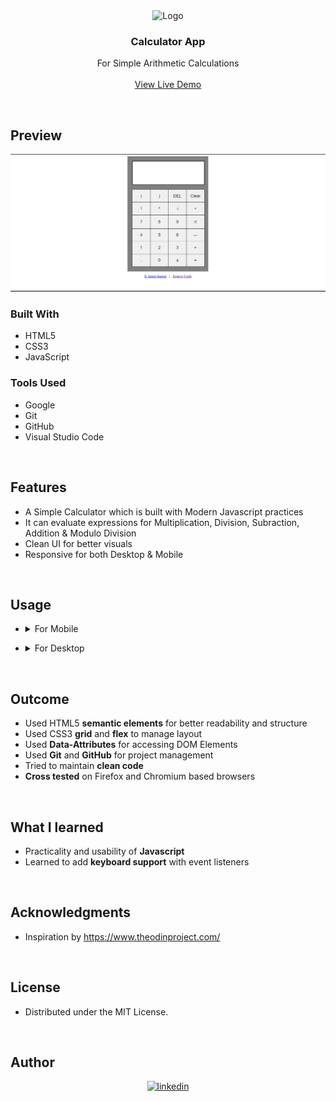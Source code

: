 <!-- PROJECT LOGO -->
<div align="center">  
    <img src="./assets/images/calculator.png" alt="Logo" width="150">

<h3 align="center">Calculator App</h3>

  <p align="center">
    For Simple Arithmetic Calculations
    <br />
    <br />
    <a href="https://israel-anesu.github.io/Calculator/">View Live Demo</a>    
  </p>
</div>

<br>

<!-- ABOUT THE PROJECT -->
## Preview

<div align="center">
 <img src="./assets/img/preview.png">
</div>


### Built With

- HTML5   
- CSS3  
- JavaScript

### Tools Used

- Google   
- Git
- GitHub  
- Visual Studio Code 

<br>

## Features

- A Simple Calculator which is built with Modern Javascript practices  
- It can evaluate expressions for Multiplication, Division, Subraction, Addition & Modulo Division 
- Clean UI for better visuals
- Responsive for both Desktop & Mobile

<br>

## Usage

- <details> <summary>For Mobile</summary>

  - ### General
    - Click the visual buttons to use Calculator

</details>

- <details> <summary>For Desktop</summary>

  - ### General
    - You can also click visual buttons for access
    - Refer additional information below
  - ### Additional 
    - `Keyboard Supported`
    - `Backspace Key`: Deletes a value
    - `Enter Key`: Show the Result
    - `0-9 Keys`: Takes input for Numbers
    - `'C' Key`:  Clears the Display
    - `Operation Keys`: Operates with operands
</details>

<br>

## Outcome

* Used HTML5 **semantic elements** for better readability and structure
* Used CSS3 **grid** and **flex** to manage layout
* Used **Data-Attributes** for accessing DOM Elements
* Used **Git** and **GitHub** for project management
* Tried to maintain **clean code**
* **Cross tested** on Firefox and Chromium based browsers

<br>

## What I learned

* Practicality and usability of **Javascript**
* Learned to add **keyboard support** with event listeners

<br>

<!-- ACKNOWLEDGMENTS -->
## Acknowledgments

* Inspiration by https://www.theodinproject.com/

<br>

<!-- LICENSE -->
## License

- Distributed under the MIT License.

<br>

<!-- CONTACT -->
## Author

<div align="center">

<a href="https://www.linkedin.com/in/israel-anesu-ndamuka/" target="_blank">
<img src="https://img.shields.io/badge/linkedin:  Israel Anesu-%2300acee.svg?color=405DE6&style=for-the-badge&logo=linkedin&logoColor=white" alt=linkedin style="margin-bottom: 5px;"/>
</a>

</div>